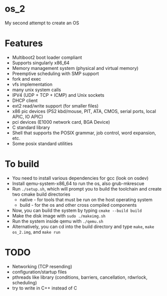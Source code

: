 # os_2
My second attempt to create an OS

# Features
* Multiboot2 boot loader compliant
* Supports singularly x86_64
* Memory management system (physical and virtual memory)
* Preemptive scheduling with SMP support
* fork and exec
* vfs implementation
* many unix system calls
* IPV4 (UDP + TCP + ICMP) and Unix sockets
* DHCP client
* ext2 read/write support (for smaller files)
* x86 pic devices (PS2 kbd/mouse, PIT, ATA, CMOS, serial ports, local APIC, IO APIC)
* pci devices (E1000 network card, BGA Device)
* C standard library
* Shell that supports the POSIX grammar, job control, word expansion, etc.
* Some posix standard utilities

# To build
* You need to install various dependencies for gcc (look on osdev)
* Install qemu-system-x86_64 to run the os, also grub-mkrescue
* Run `./setup.sh`, which will prompt you to build the toolchain and create two cmake build directories
  - native - for tools that must be run on the host operating system
  - build - for the os and other cross compiled components
* Now, you can build the system by typing `cmake --build build`
* Make the disk image with `sudo ./makeimg.sh`
* Run the system inside qemu with `./qemu.sh`
* Alternatively, you can cd into the build directory and type `make`, `make os_2.img`, and `make run`

# TODO
* Networking (TCP resending)
* configuration/startup files
* pthreads like library (conditions, barriers, cancellation, rdwrlock, scheduling)
* try to write in C++ instead of C
